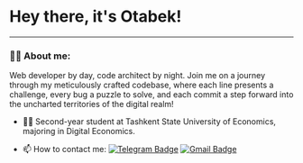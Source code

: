 
# Hey there, it's Otabek!

---

### :man_technologist: About me:

Web developer by day, code architect by night.
Join me on a journey through my meticulously crafted codebase, where each line presents a challenge, every bug a puzzle to solve, and each commit a step forward into the uncharted territories of the digital realm!

- 🧑‍🎓 Second-year student at Tashkent State University of Economics, majoring in Digital Economics.

- :mailbox: How to contact me: [![Telegram Badge](https://img.shields.io/badge/-@otabek__ahmadjanov-blue?style=flat&logo=Telegram&logoColor=white)](https://t.me/otabek_ahmadjanov) [![Gmail Badge](https://img.shields.io/badge/-Gmail-crimson?style=flat&logo=Gmail&logoColor=white)](mailto:ahmadjanovinbox@gmail.com)
